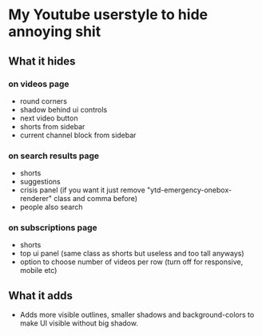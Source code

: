 # My Youtube userstyle to hide annoying shit

## What it hides

### on videos page
* round corners
* shadow behind ui controls
* next video button
* shorts from sidebar
* current channel block from sidebar

### on search results page
* shorts
* suggestions
* crisis panel (if you want it just remove "ytd-emergency-onebox-renderer" class and comma before)
* people also search

### on subscriptions page
* shorts
* top ui panel (same class as shorts but useless and too tall anyways)
* option to choose number of videos per row (turn off for responsive, mobile etc)

## What it adds
* Adds more visible outlines, smaller shadows and background-colors to make UI visible without big shadow.